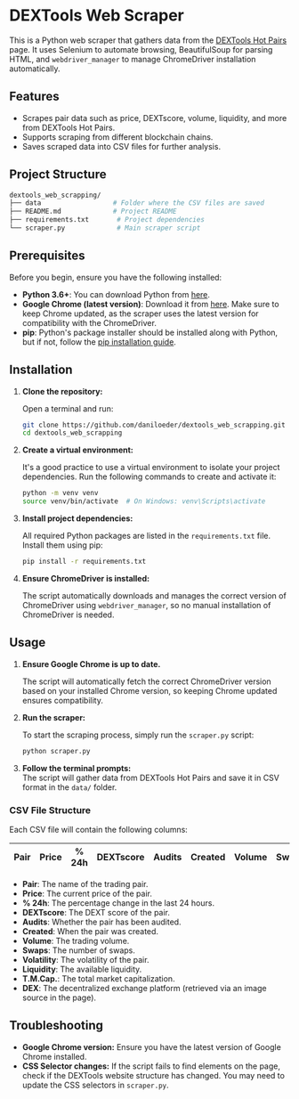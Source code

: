 # DEXTools Web Scraper

This is a Python web scraper that gathers data from the [DEXTools Hot Pairs](https://www.dextools.io/app/en/hot-pairs) page. It uses Selenium to automate browsing, BeautifulSoup for parsing HTML, and `webdriver_manager` to manage ChromeDriver installation automatically.

## Features

- Scrapes pair data such as price, DEXTscore, volume, liquidity, and more from DEXTools Hot Pairs.
- Supports scraping from different blockchain chains.
- Saves scraped data into CSV files for further analysis.

## Project Structure

```bash
dextools_web_scrapping/
├── data                  # Folder where the CSV files are saved
├── README.md             # Project README
├── requirements.txt       # Project dependencies
└── scraper.py             # Main scraper script
```

## Prerequisites

Before you begin, ensure you have the following installed:

- **Python 3.6+**: You can download Python from [here](https://www.python.org/downloads/).
- **Google Chrome (latest version)**: Download it from [here](https://www.google.com/chrome/). Make sure to keep Chrome updated, as the scraper uses the latest version for compatibility with the ChromeDriver.
- **pip**: Python's package installer should be installed along with Python, but if not, follow the [pip installation guide](https://pip.pypa.io/en/stable/installation/).

## Installation

1. **Clone the repository:**

   Open a terminal and run:

   ```bash
   git clone https://github.com/daniloeder/dextools_web_scrapping.git
   cd dextools_web_scrapping
   ```

2. **Create a virtual environment:**

   It's a good practice to use a virtual environment to isolate your project dependencies. Run the following commands to create and activate it:

   ```bash
   python -m venv venv
   source venv/bin/activate  # On Windows: venv\Scripts\activate
   ```

3. **Install project dependencies:**

   All required Python packages are listed in the `requirements.txt` file. Install them using pip:

   ```bash
   pip install -r requirements.txt
   ```

4. **Ensure ChromeDriver is installed:**

   The script automatically downloads and manages the correct version of ChromeDriver using `webdriver_manager`, so no manual installation of ChromeDriver is needed.

## Usage

1. **Ensure Google Chrome is up to date.**

   The script will automatically fetch the correct ChromeDriver version based on your installed Chrome version, so keeping Chrome updated ensures compatibility.

2. **Run the scraper:**

   To start the scraping process, simply run the `scraper.py` script:

   ```bash
   python scraper.py
   ```

3. **Follow the terminal prompts:**  
   The script will gather data from DEXTools Hot Pairs and save it in CSV format in the `data/` folder.

### CSV File Structure

Each CSV file will contain the following columns:

| Pair  | Price | % 24h | DEXTscore | Audits | Created | Volume | Swaps | Volatility | Liquidity | T.M.Cap. | DEX |
|-------|-------|-------|-----------|--------|---------|--------|-------|------------|-----------|----------|-----|

- **Pair**: The name of the trading pair.
- **Price**: The current price of the pair.
- **% 24h**: The percentage change in the last 24 hours.
- **DEXTscore**: The DEXT score of the pair.
- **Audits**: Whether the pair has been audited.
- **Created**: When the pair was created.
- **Volume**: The trading volume.
- **Swaps**: The number of swaps.
- **Volatility**: The volatility of the pair.
- **Liquidity**: The available liquidity.
- **T.M.Cap.**: The total market capitalization.
- **DEX**: The decentralized exchange platform (retrieved via an image source in the page).

## Troubleshooting

- **Google Chrome version:** Ensure you have the latest version of Google Chrome installed.
- **CSS Selector changes:** If the script fails to find elements on the page, check if the DEXTools website structure has changed. You may need to update the CSS selectors in `scraper.py`.
